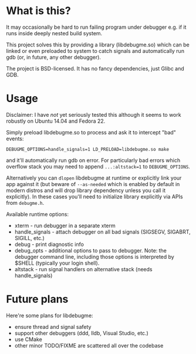 # What is this?

It may occasionally be hard to run failing program under debugger
e.g. if it runs inside deeply nested build system.

This project solves this by providing a library (libdebugme.so)
which can be linked or even preloaded to system to catch signals
and automatically run gdb (or, in future, any other debugger).

The project is BSD-licensed. It has no fancy dependencies,
just Glibc and GDB.

# Usage

Disclaimer: I have _not_ yet seriously tested this although
it seems to work robustly on Ubuntu 14.04 and Fedora 22.

Simply preload libdebugme.so to process and ask it to intercept
"bad" events:
```
DEBUGME_OPTIONS=handle_signals=1 LD_PRELOAD=libdebugme.so make
```
and it'll automatically run gdb on error. For particularly bad errors
which overflow stack you may need to append `...:altstack=1` to
`DEBUGME_OPTIONS`.

Alternatively you can `dlopen` libdebugme at runtime or
explicitly link your app against it
(but beware of `--as-needed` which is enabled by default in modern
distros and will drop library dependency unless you call it
explicitly). In these cases you'll need to initialize library
explicitly via APIs from `debugme.h`.

Available runtime options:
* xterm - run debugger in a separate xterm
* handle\_signals - attach debugger on all bad signals
  (SIGSEGV, SIGABRT, SIGILL, etc.)
* debug - print diagnostic info
* debug\_opts - additional options to pass to debugger.
  Note: the debugger command line, including those options is
  interpreted by $SHELL (typically your login shell).
* altstack - run signal handlers on alternative stack
  (needs handle\_signals)

# Future plans

Here're some plans for libdebugme:
* ensure thread and signal safety
* support other debuggers (ddd, lldb, Visual Studio, etc.)
* use CMake
* other minor TODO/FIXME are scattered all over the codebase

